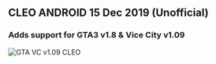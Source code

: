 ## CLEO ANDROID 15 Dec 2019 (Unofficial)
### Adds support for GTA3 v1.8 & Vice City v1.09

![GTA VC v1.09 CLEO](https://raw.githubusercontent.com/3LC/CLEO.ANDROID.Unofficial.Updates/master/15%20Dec%202019/Instructions%20%26%20Info/Screenshots/III.png)
